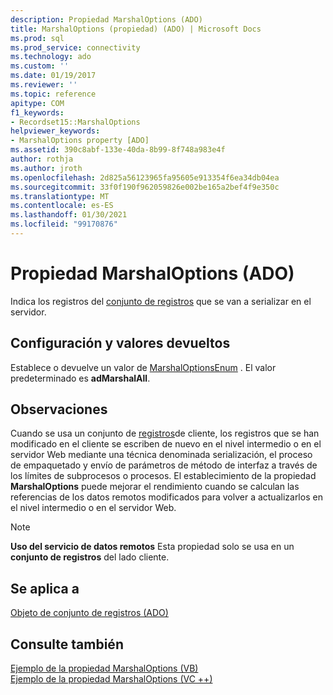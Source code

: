```yaml
---
description: Propiedad MarshalOptions (ADO)
title: MarshalOptions (propiedad) (ADO) | Microsoft Docs
ms.prod: sql
ms.prod_service: connectivity
ms.technology: ado
ms.custom: ''
ms.date: 01/19/2017
ms.reviewer: ''
ms.topic: reference
apitype: COM
f1_keywords:
- Recordset15::MarshalOptions
helpviewer_keywords:
- MarshalOptions property [ADO]
ms.assetid: 390c8abf-133e-40da-8b99-8f748a983e4f
author: rothja
ms.author: jroth
ms.openlocfilehash: 2d825a56123965fa95605e913354f6ea34db04ea
ms.sourcegitcommit: 33f0f190f962059826e002be165a2bef4f9e350c
ms.translationtype: MT
ms.contentlocale: es-ES
ms.lasthandoff: 01/30/2021
ms.locfileid: "99170876"
---
```

# <a name="marshaloptions-property-ado"></a>Propiedad MarshalOptions (ADO)
Indica los registros del [conjunto de registros](./recordset-object-ado.md) que se van a serializar en el servidor.  
  
## <a name="settings-and-return-values"></a>Configuración y valores devueltos  
 Establece o devuelve un valor de [MarshalOptionsEnum](./marshaloptionsenum.md) . El valor predeterminado es **adMarshalAll**.  
  
## <a name="remarks"></a>Observaciones  
 Cuando se usa un conjunto de [registros](./recordset-object-ado.md)de cliente, los registros que se han modificado en el cliente se escriben de nuevo en el nivel intermedio o en el servidor Web mediante una técnica denominada serialización, el proceso de empaquetado y envío de parámetros de método de interfaz a través de los límites de subprocesos o procesos. El establecimiento de la propiedad **MarshalOptions** puede mejorar el rendimiento cuando se calculan las referencias de los datos remotos modificados para volver a actualizarlos en el nivel intermedio o en el servidor Web.  
  
> [!NOTE]
>  **Uso del servicio de datos remotos** Esta propiedad solo se usa en un **conjunto de registros** del lado cliente.  
  
## <a name="applies-to"></a>Se aplica a  
 [Objeto de conjunto de registros (ADO)](./recordset-object-ado.md)  
  
## <a name="see-also"></a>Consulte también  
 [Ejemplo de la propiedad MarshalOptions (VB)](./marshaloptions-property-example-vb.md)   
 [Ejemplo de la propiedad MarshalOptions (VC ++)](./marshaloptions-property-example-vc.md)